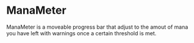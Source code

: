 # ManaMeter
ManaMeter is a moveable progress bar that adjust to the amout of mana you have left with warnings once a certain threshold is met.
